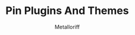 ---
title: Pin Plugins And Themes
author: Metalloriff
description:
  Allows you to pin plugins and themes via the context menu.
github: https://github.com/Metalloriff
download: https://github.com/Metalloriff/BetterDiscordPlugins/blob/master/PinPluginsAndThemes.plugin.js
support: https://discordapp.com/invite/yNqzuJa
tags:
images:
  - name: Pin Plugins And Themes Preview
    image: https://i.imgur.com/5OiSRAn.png
  - name: Pin Plugins And Themes Preview - Pinning
    image: https://i.imgur.com/a8wGERI.png
  - name: Pin Plugins And Themes Preview - Unpinning
    image: https://i.imgur.com/iYZJ6kh.png
layout: product
ghcommentid: 50
---